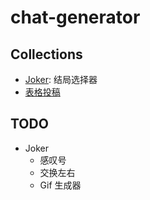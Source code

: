 # chat-generator

## Collections

- [Joker](https://chat.yunyoujun.cn/joker/): 结局选择器
- [表格投稿](https://yunlefun.feishu.cn/wiki/CP3LwoFW8idLg9kmTxhcPuLSnBf?sheet=6a7dc9)

## TODO

- Joker
  - 感叹号
  - 交换左右
  - Gif 生成器

